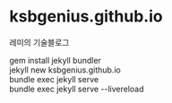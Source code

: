 # ksbgenius.github.io
레미의 기술블로그

gem install jekyll bundler  
jekyll new ksbgenius.github.io  
bundle exec jekyll serve  
bundle exec jekyll serve --livereload
